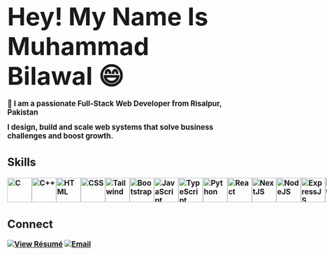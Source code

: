 # **<span style="font-size: 2em;">Hey! My Name Is Muhammad Bilawal 😄</span>**

**<span style="font-size: 1.2em; font-weight: bold;">📍 I am a passionate Full-Stack Web Developer from Risalpur, Pakistan**
**<div style="font-size: 1.2em; font-weight: bold;">I design, build and scale web systems that solve business challenges and boost growth.**


## Skills
<div style="display: flex;">
  <img src="https://skillicons.dev/icons?i=c" alt="C" style="height: 56px; cursor: pointer; transition: transform 0.5s;" />
  <img src="https://skillicons.dev/icons?i=cpp" alt="C++" style="height: 56px; cursor: pointer; transition: transform 0.5s;" />
  <img src="https://skillicons.dev/icons?i=html" alt="HTML" style="height: 56px; transition: transform 0.5s;" />
  <img src="https://skillicons.dev/icons?i=css" alt="CSS" style="height: 56px; cursor: pointer; transition: transform 0.5s;" />
  <img src="https://skillicons.dev/icons?i=tailwind" alt="Tailwind" style="height: 56px; cursor: pointer; transition: transform 0.5s;" />
  <img src="https://skillicons.dev/icons?i=bootstrap" alt="Bootstrap" style="height: 56px; cursor: pointer; transition: transform 0.5s;" />
  <img src="https://skillicons.dev/icons?i=js" alt="JavaScript" style="height: 56px; cursor: pointer; transition: transform 0.5s;" />
  <img src="https://skillicons.dev/icons?i=ts" alt="TypeScript" style="height: 56px; cursor: pointer; transition: transform 0.5s;" />
  <img src="https://skillicons.dev/icons?i=python" alt="Python" style="height: 56px; cursor: pointer; transition: transform 0.5s;" />
  <img src="https://skillicons.dev/icons?i=react" alt="React" style="height: 56px; cursor: pointer; transition: transform 0.5s;" />
  <img src="https://skillicons.dev/icons?i=next" alt="NextJS" style="height: 56px; cursor: pointer; transition: transform 0.5s;" />
  <img src="https://skillicons.dev/icons?i=nodejs" alt="NodeJS" style="height: 56px; cursor: pointer; transition: transform 0.5s;" />
  <img src="https://skillicons.dev/icons?i=express" alt="ExpressJS" style="height: 56px; cursor: pointer; transition: transform 0.5s;" />
  <img src="https://skillicons.dev/icons?i=nest" alt="NestJS" style="height: 56px; cursor: pointer; transition: transform 0.5s;" />
  <img src="https://skillicons.dev/icons?i=mongo" alt="MongoDB" style="height: 56px; cursor: pointer; transition: transform 0.5s;" />
  <img src="https://skillicons.dev/icons?i=redis" alt="Redis" style="height: 56px; cursor: pointer; transition: transform 0.5s;" />
  <img src="https://skillicons.dev/icons?i=postgres" alt="Postgres" style="height: 56px; cursor: pointer; transition: transform 0.5s;" />
  <img src="https://skillicons.dev/icons?i=mysql" alt="MySQL" style="height: 56px; cursor: pointer; transition: transform 0.5s;" />
  <img src="https://skillicons.dev/icons?i=prisma" alt="Prisma" style="height: 56px; cursor: pointer; transition: transform 0.5s;" />
  <img src="https://skillicons.dev/icons?i=redux" alt="Redux" style="height: 56px; cursor: pointer; transition: transform 0.5s;" />
  <img src="https://skillicons.dev/icons?i=docker" alt="Docker" style="height: 56px; cursor: pointer; transition: transform 0.5s;" />
  <img src="https://skillicons.dev/icons?i=git" alt="Git" style="height: 56px; cursor: pointer; transition: transform 0.5s;" />
  <img src="https://skillicons.dev/icons?i=aws" alt="AWS" style="height: 56px; cursor: pointer; transition: transform 0.5s;" />
  <img src="https://skillicons.dev/icons?i=rabbitmq" alt="RabbitMQ" style="height: 56px; cursor: pointer; transition: transform 0.5s;" />
</div>

## Connect
[![View Résumé](https://img.shields.io/badge/-Résumé-4A90E2?style=for-the-badge&logo=adobepdf&logoColor=white)](https://drive.google.com/file/d/11CD-v1Y3SJgPBidW7kkrxVqMWswhLdQ_/view?usp=sharing)
[![Email](https://img.shields.io/badge/-Email-D14836?style=for-the-badge&logo=gmail&logoColor=white)](https://mail.google.com/mail/?view=cm&fs=1&to=bk4449719@gmail.com)

